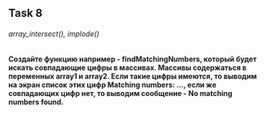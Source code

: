 ## Task 8
###### array_intersect(), implode()
#### Создайте функцию например - findMatchingNumbers, который будет искать совпадающие цифры в массивах. Массивы содержаться в переменных array1 и array2. Если такие цифры имеются, то выводим на экран список этих цифр Matching numbers: ..., если же совпадающих цифр нет, то выводим сообщение - No matching numbers found.